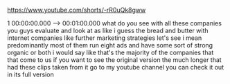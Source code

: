 https://www.youtube.com/shorts/-rR0uQk8gww

1 00:00:00.000 --\> 00:01:00.000 what do you see with all these
companies you guys evaluate and look at as like i guess the bread and
butter with internet companies like further marketing strategies let's
see i mean predominantly most of them run eight ads and have some sort
of strong organic or both i would say like that's the majority of the
companies that that come to us if you want to see the original version
the much longer that had these clips taken from it go to my youtube
channel you can check it out in its full version
